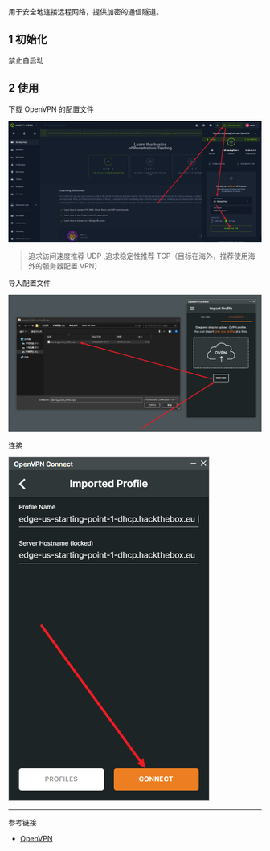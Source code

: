 用于安全地连接远程网络，提供加密的通信隧道。

## 1 初始化

禁止自启动

## 2 使用

下载 OpenVPN 的配置文件

![下载 OpenVPN 的配置文件](./../../../../images/OpenVPN/%E4%B8%8B%E8%BD%BD%20OpenVPN%20%E7%9A%84%E9%85%8D%E7%BD%AE%E6%96%87%E4%BB%B6.png)

> 追求访问速度推荐 UDP ,追求稳定性推荐 TCP（目标在海外，推荐使用海外的服务器配置 VPN）

导入配置文件

![导入配置文件](./../../../../images/OpenVPN/%E5%AF%BC%E5%85%A5%E9%85%8D%E7%BD%AE%E6%96%87%E4%BB%B6.png)

连接

![连接](./../../../../images/OpenVPN/%E8%BF%9E%E6%8E%A5.png)

---

参考链接

- [OpenVPN](https://openvpn.net/)